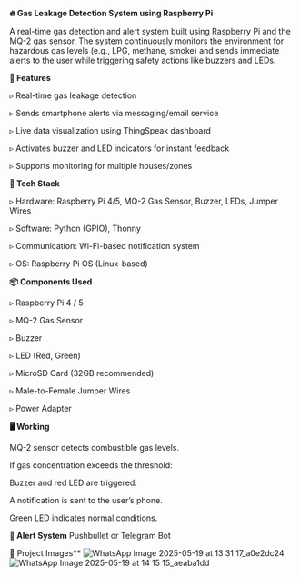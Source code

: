 **🔥 Gas Leakage Detection System using Raspberry Pi**

A real-time gas detection and alert system built using Raspberry Pi and the MQ-2 gas sensor. The system continuously monitors the environment for hazardous gas levels (e.g., LPG, methane, smoke) and sends immediate alerts to the user while triggering safety actions like buzzers and LEDs.

**🚀 Features**

▹ Real-time gas leakage detection

▹ Sends smartphone alerts via messaging/email service

▹ Live data visualization using ThingSpeak dashboard

▹ Activates buzzer and LED indicators for instant feedback

▹ Supports monitoring for multiple houses/zones

**🧰 Tech Stack**

▹ Hardware: Raspberry Pi 4/5, MQ-2 Gas Sensor, Buzzer, LEDs, Jumper Wires

▹ Software: Python (GPIO), Thonny

▹ Communication: Wi-Fi-based notification system

▹ OS: Raspberry Pi OS (Linux-based)


**📦 Components Used**

▹ Raspberry Pi 4 / 5

▹ MQ-2 Gas Sensor

▹ Buzzer

▹ LED (Red, Green)

▹ MicroSD Card (32GB recommended)

▹ Male-to-Female Jumper Wires

▹ Power Adapter

**🖥️ Working**

MQ-2 sensor detects combustible gas levels.

If gas concentration exceeds the threshold:

Buzzer and red LED are triggered.

A notification is sent to the user’s phone.

Green LED indicates normal conditions.

**📲 Alert System**
Pushbullet or Telegram Bot

📸 Project Images**
![WhatsApp Image 2025-05-19 at 13 31 17_a0e2dc24](https://github.com/user-attachments/assets/7072053d-c666-47d7-8d5e-1b7e10b19c5a)
![WhatsApp Image 2025-05-19 at 14 15 15_aeaba1dd](https://github.com/user-attachments/assets/94e5abc5-b0ff-4d44-b10a-28b0b77dfa0c)



